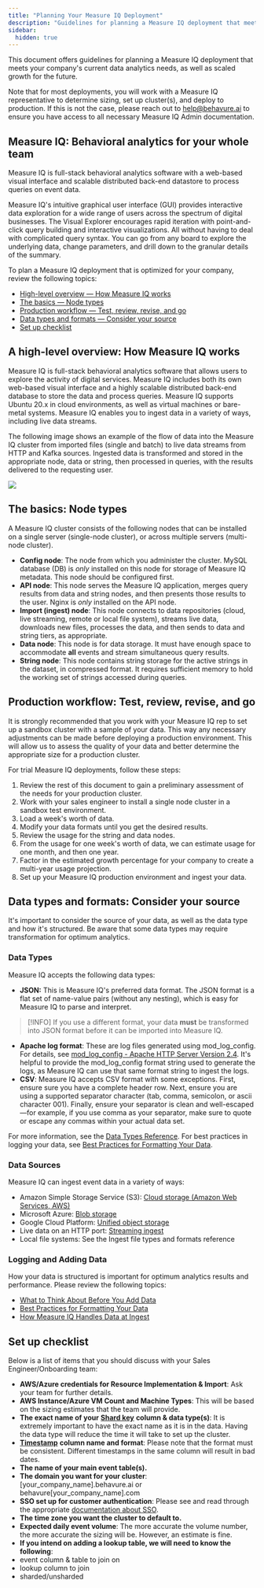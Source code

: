```yaml
---
title: "Planning Your Measure IQ Deployment"
description: "Guidelines for planning a Measure IQ deployment that meets your company's current data analytics needs"
sidebar:
  hidden: true
---
```


This document offers guidelines for planning a Measure IQ deployment that meets your company's current data analytics needs, as well as scaled growth for the future.

Note that for most deployments, you will work with a Measure IQ representative to determine sizing, set up cluster(s), and deploy to production. If this is not the case, please reach out to [help@behavure.ai](mailto:help@behavure.ai) to ensure you have access to all necessary Measure IQ Admin documentation.

## Measure IQ: Behavioral analytics for your whole team

Measure IQ is full-stack behavioral analytics software with a web-based visual interface and scalable distributed back-end datastore to process queries on event data.

Measure IQ's intuitive graphical user interface (GUI) provides interactive data exploration for a wide range of users across the spectrum of digital businesses. The Visual Explorer encourages rapid iteration with point-and-click query building and interactive visualizations. All without having to deal with complicated query syntax. You can go from any board to explore the underlying data, change parameters, and drill down to the granular details of the summary.

To plan a Measure IQ deployment that is optimized for your company, review the following topics:

- [High-level overview — How Measure IQ works](#a-high-level-overview-how-measure-iq-works)
- [The basics — Node types](#the-basics-node-types)
- [Production workflow — Test, review, revise, and go](#production-workflow-test-review-revise-and-go)
- [Data types and formats — Consider your source](#data-types-and-formats-consider-your-source)
- [Set up checklist](#set-up-checklist)

## A high-level overview: How Measure IQ works

Measure IQ is full-stack behavioral analytics software that allows users to explore the activity of digital services. Measure IQ includes both its own web-based visual interface and a highly scalable distributed back-end database to store the data and process queries. Measure IQ supports Ubuntu 20.x in cloud environments, as well as virtual machines or bare-metal systems. Measure IQ enables you to ingest data in a variety of ways, including live data streams.

The following image shows an example of the flow of data into the Measure IQ cluster from imported files (single and batch) to live data streams from HTTP and Kafka sources. Ingested data is transformed and stored in the appropriate node, data or string, then processed in queries, with the results delivered to the requesting user.

![](/measure_iq/admin-guides/attachments/ClusterArchitecture.jpg)

## The basics: Node types

A Measure IQ cluster consists of the following nodes that can be installed on a single server (single-node cluster), or across multiple servers (multi-node cluster).

- **Config node**: The node from which you administer the cluster. MySQL database (DB) is _only_ installed on this node for storage of Measure IQ metadata. This node should be configured first.
- **API node**: This node serves the Measure IQ application, merges query results from data and string nodes, and then presents those results to the user. Nginx is _only_ installed on the API node.
- **Import (ingest) node**: This node connects to data repositories (cloud, live streaming, remote or local file system), streams live data, downloads new files, processes the data, and then sends to data and string tiers, as appropriate.
- **Data node**: This node is for data storage. It must have enough space to accommodate **all** events and stream simultaneous query results.
- **String node**: This node contains string storage for the active strings in the dataset, in compressed format. It requires sufficient memory to hold the working set of strings accessed during queries.

## Production workflow: Test, review, revise, and go

It is strongly recommended that you work with your Measure IQ rep to set up a sandbox cluster with a sample of your data. This way any necessary adjustments can be made before deploying a production environment. This will allow us to assess the quality of your data and better determine the appropriate size for a production cluster.

For trial Measure IQ deployments, follow these steps:

1. Review the rest of this document to gain a preliminary assessment of the needs for your production cluster.
2. Work with your sales engineer to install a single node cluster in a sandbox test environment.
3. Load a week's worth of data.
4. Modify your data formats until you get the desired results.
5. Review the usage for the string and data nodes.
6. From the usage for one week's worth of data, we can estimate usage for one month, and then one year.
7. Factor in the estimated growth percentage for your company to create a multi-year usage projection.
8. Set up your Measure IQ production environment and ingest your data.

## Data types and formats: Consider your source

It's important to consider the source of your data, as well as the data type and how it's structured. Be aware that some data types may require transformation for optimum analytics.

### Data Types

Measure IQ accepts the following data types:

- **JSON:** This is Measure IQ's preferred data format. The JSON format is a flat set of name-value pairs (without any nesting), which is easy for Measure IQ to parse and interpret.

> [!INFO]
> If you use a different format, your data **must** be transformed into JSON format before it can be imported into Measure IQ.

- **Apache log format**: These are log files generated using mod_log_config. For details, see [mod_log_config - Apache HTTP Server Version 2.4](http://httpd.apache.org/docs/current/mod/mod_log_config.html). It's helpful to provide the mod_log_config format string used to generate the logs, as Measure IQ can use that same format string to ingest the logs.
- **CSV**: Measure IQ accepts CSV format with some exceptions. First, ensure sure you have a complete header row. Next, ensure you are using a supported separator character (tab, comma, semicolon, or ascii character 001). Finally, ensure your separator is clean and well-escaped—for example, if you use comma as your separator, make sure to quote or escape any commas within your actual data set.

For more information, see the [Data Types Reference](/measure_iq/admin-guides/managing-your-data/data-types-reference). For best practices in logging your data, see [Best Practices for Formatting Your Data](/measure_iq/admin-guides/managing-your-data/best-practices-for-formatting-data-for-ingest).

### Data Sources

Measure IQ can ingest event data in a variety of ways:

- Amazon Simple Storage Service (S3): [Cloud storage (Amazon Web Services, AWS)](https://aws.amazon.com/s3/)
- Microsoft Azure: [Blob storage](https://azure.microsoft.com/en-us/services/storage/blobs/)
- Google Cloud Platform: [Unified object storage](https://cloud.google.com/storage/)
- Live data on an HTTP port: [Streaming ingest](/measure_iq/glossary/streaming-ingest)
- Local file systems: See the Ingest file types and formats reference

### Logging and Adding Data

How your data is structured is important for optimum analytics results and performance. Please review the following topics:

- [What to Think About Before You Add Data](/measure_iq/admin-guides/managing-your-data/what-to-think-about-before-you-add-data)
- [Best Practices for Formatting Your Data](/measure_iq/admin-guides/managing-your-data/best-practices-for-formatting-data-for-ingest)
- [How Measure IQ Handles Data at Ingest](/measure_iq/admin-guides/managing-your-data/what-goes-on-behind-the-scenes-when-data-is-imported)

## Set up checklist

Below is a list of items that you should discuss with your Sales Engineer/Onboarding team:

- **AWS/Azure credentials for Resource Implementation & Import**: Ask your team for further details.
- **AWS Instance/Azure VM Count and Machine Types**: This will be based on the sizing estimates that the team will provide.
- **The exact name of your** [**Shard key**](/measure_iq/glossary/shard-key-colocated-shard-key) **column & data type(s)**: It is extremely important to have the exact name as it is in the data. Having the data type will reduce the time it will take to set up the cluster.
- [**Timestamp**](/measure_iq/glossary/timestamp) **column name and format**: Please note that the format must be consistent. Different timestamps in the same column will result in bad dates.
- **The name of your main event table(s).**
- **The domain you want for your cluster**: \[your_company_name\].behavure.ai or behavure\[your_company_name\].com
- **SSO set up for customer authentication**: Please see and read through the appropriate [documentation about SSO](/measure_iq/admin-guides/set-up-an-authentication-provider-sso).
- **The time zone you want the cluster to default to.**
- **Expected daily event volume**: The more accurate the volume number, the more accurate the sizing will be. However, an estimate is fine.
- **If you intend on adding a lookup table, we will need to know the following**:
- event column & table to join on
- lookup column to join
- sharded/unsharded
